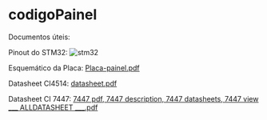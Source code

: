 # codigoPainel

Documentos úteis:

Pinout do STM32:
![stm32](https://user-images.githubusercontent.com/57239825/133519883-b1561b59-c3d5-4368-9be0-72261e958f43.jpg)

Esquemático da Placa:
[Placa-painel.pdf](https://github.com/Equipe-Imperador/codigoPainel/files/7173689/Placa-painel.pdf)

Datasheet CI4514:
[datasheet.pdf](https://github.com/Equipe-Imperador/codigoPainel/files/7173697/datasheet.pdf)

Datasheet CI 7447:
[7447 pdf, 7447 description, 7447 datasheets, 7447 view ___ ALLDATASHEET ___.pdf](https://github.com/Equipe-Imperador/codigoPainel/files/7173699/7447.pdf.7447.description.7447.datasheets.7447.view.___.ALLDATASHEET.___.pdf)
